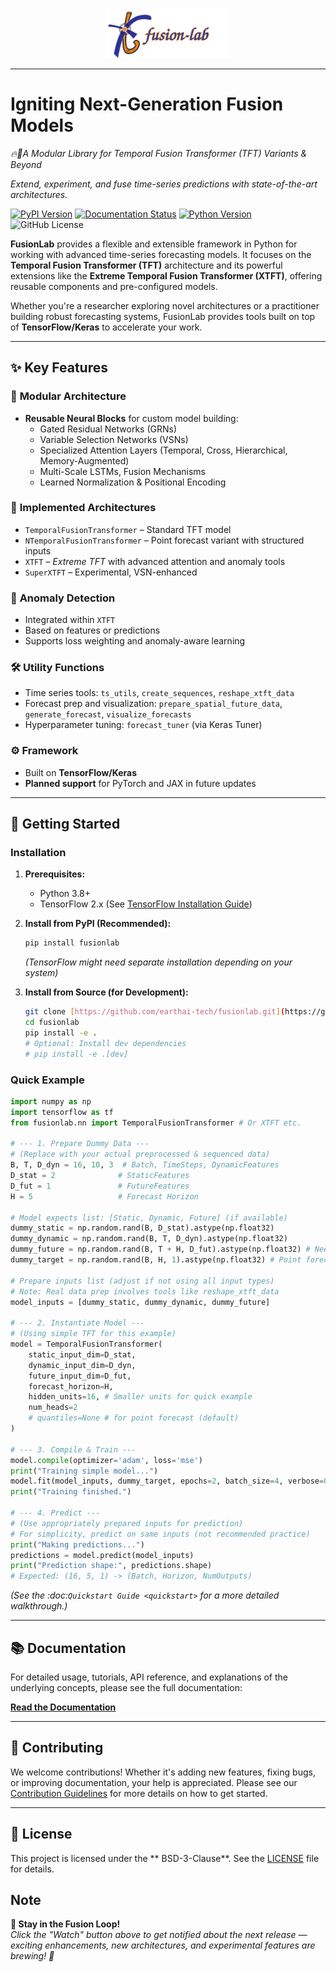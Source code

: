 <p align="center">
  <img src="docs/source/_static/fusionlab.svg" alt="FusionLab Logo" width="200">
</p>

-----------------------------------------------------

# Igniting Next-Generation Fusion Models

*🔥🧪A Modular Library for Temporal Fusion Transformer (TFT) Variants & Beyond*


*Extend, experiment, and fuse time-series predictions with state-of-the-art architectures.*

[![PyPI Version](https://img.shields.io/pypi/v/fusionlab?color=blue)](https://pypi.org/project/fusion-lab/)
[![Documentation Status](https://readthedocs.org/projects/fusion-lab/badge/?version=latest)](https://fusion-lab.readthedocs.io/en/latest/?badge=latest)
[![Python Version](https://img.shields.io/badge/Python-3.8%2B-blue)](https://www.python.org/)
![GitHub License](https://img.shields.io/github/license/earthai-tech/fusionlab)
<!-- [![Build Status](https://img.shields.io/github/actions/workflow/status/earthai-tech/fusionlab/main.yml?branch=main)](https://github.com/earthai-tech/fusionlab/actions) -->

**FusionLab** provides a flexible and extensible framework in Python
for working with advanced time-series forecasting models. It focuses
on the **Temporal Fusion Transformer (TFT)** architecture and its
powerful extensions like the **Extreme Temporal Fusion Transformer (XTFT)**,
offering reusable components and pre-configured models.

Whether you're a researcher exploring novel architectures or a
practitioner building robust forecasting systems, FusionLab provides
tools built on top of **TensorFlow/Keras** to accelerate your work.

---

## ✨ Key Features

### 🔧 **Modular Architecture**
- **Reusable Neural Blocks** for custom model building:
  - Gated Residual Networks (GRNs)
  - Variable Selection Networks (VSNs)
  - Specialized Attention Layers (Temporal, Cross, Hierarchical, Memory-Augmented)
  - Multi-Scale LSTMs, Fusion Mechanisms
  - Learned Normalization & Positional Encoding

### 🧠 **Implemented Architectures**
- `TemporalFusionTransformer` – Standard TFT model
- `NTemporalFusionTransformer` – Point forecast variant with structured inputs
- `XTFT` – *Extreme TFT* with advanced attention and anomaly tools
- `SuperXTFT` – Experimental, VSN-enhanced 

### 🚨 **Anomaly Detection**
- Integrated within `XTFT`
- Based on features or predictions
- Supports loss weighting and anomaly-aware learning

### 🛠️ **Utility Functions**
- Time series tools: `ts_utils`, `create_sequences`, `reshape_xtft_data`
- Forecast prep and visualization: `prepare_spatial_future_data`, `generate_forecast`, `visualize_forecasts`
- Hyperparameter tuning: `forecast_tuner` (via Keras Tuner)

### ⚙️ **Framework**
- Built on **TensorFlow/Keras**
- **Planned support** for PyTorch and JAX in future updates

---

## 🚀 Getting Started

### Installation

1.  **Prerequisites:**
    * Python 3.8+
    * TensorFlow 2.x (See [TensorFlow Installation Guide](https://www.tensorflow.org/install))

2.  **Install from PyPI (Recommended):**
    ```bash
    pip install fusionlab
    ```
    *(TensorFlow might need separate installation depending on your system)*

3.  **Install from Source (for Development):**
    ```bash
    git clone [https://github.com/earthai-tech/fusionlab.git](https://github.com/earthai-tech/fusionlab.git)
    cd fusionlab
    pip install -e .
    # Optional: Install dev dependencies
    # pip install -e .[dev]
    ```

### Quick Example

```python
import numpy as np
import tensorflow as tf
from fusionlab.nn import TemporalFusionTransformer # Or XTFT etc.

# --- 1. Prepare Dummy Data ---
# (Replace with your actual preprocessed & sequenced data)
B, T, D_dyn = 16, 10, 3  # Batch, TimeSteps, DynamicFeatures
D_stat = 2              # StaticFeatures
D_fut = 1               # FutureFeatures
H = 5                   # Forecast Horizon

# Model expects list: [Static, Dynamic, Future] (if available)
dummy_static = np.random.rand(B, D_stat).astype(np.float32)
dummy_dynamic = np.random.rand(B, T, D_dyn).astype(np.float32)
dummy_future = np.random.rand(B, T + H, D_fut).astype(np.float32) # Needs horizon length
dummy_target = np.random.rand(B, H, 1).astype(np.float32) # Point forecast

# Prepare inputs list (adjust if not using all input types)
# Note: Real data prep involves tools like reshape_xtft_data
model_inputs = [dummy_static, dummy_dynamic, dummy_future]

# --- 2. Instantiate Model ---
# (Using simple TFT for this example)
model = TemporalFusionTransformer(
    static_input_dim=D_stat,
    dynamic_input_dim=D_dyn,
    future_input_dim=D_fut,
    forecast_horizon=H,
    hidden_units=16, # Smaller units for quick example
    num_heads=2
    # quantiles=None # for point forecast (default)
)

# --- 3. Compile & Train ---
model.compile(optimizer='adam', loss='mse')
print("Training simple model...")
model.fit(model_inputs, dummy_target, epochs=2, batch_size=4, verbose=0)
print("Training finished.")

# --- 4. Predict ---
# (Use appropriately prepared inputs for prediction)
# For simplicity, predict on same inputs (not recommended practice)
print("Making predictions...")
predictions = model.predict(model_inputs)
print("Prediction shape:", predictions.shape)
# Expected: (16, 5, 1) -> (Batch, Horizon, NumOutputs)
````

*(See the :doc:`Quickstart Guide <quickstart>` for a more detailed walkthrough.)*

-----

## 📚 Documentation

For detailed usage, tutorials, API reference, and explanations of the
underlying concepts, please see the full documentation:

**[Read the Documentation](https://www.google.com/search?q=https://fusionlab.readthedocs.io/en/latest/)**

-----

## 🤝 Contributing

We welcome contributions\! Whether it's adding new features, fixing bugs,
or improving documentation, your help is appreciated. Please see our
[Contribution Guidelines](https://www.google.com/search?q=CONTRIBUTING.md) for more details on how to get
started.

-----

## 📄 License

This project is licensed under the ** BSD-3-Clause**. See the
[LICENSE](https://www.google.com/search?q=LICENSE) file for details.


## Note 
**🌟 Stay in the Fusion Loop!**  
*Click the "Watch" button above to get notified about the next release — exciting enhancements, new architectures, and experimental features are brewing! 🚀*

